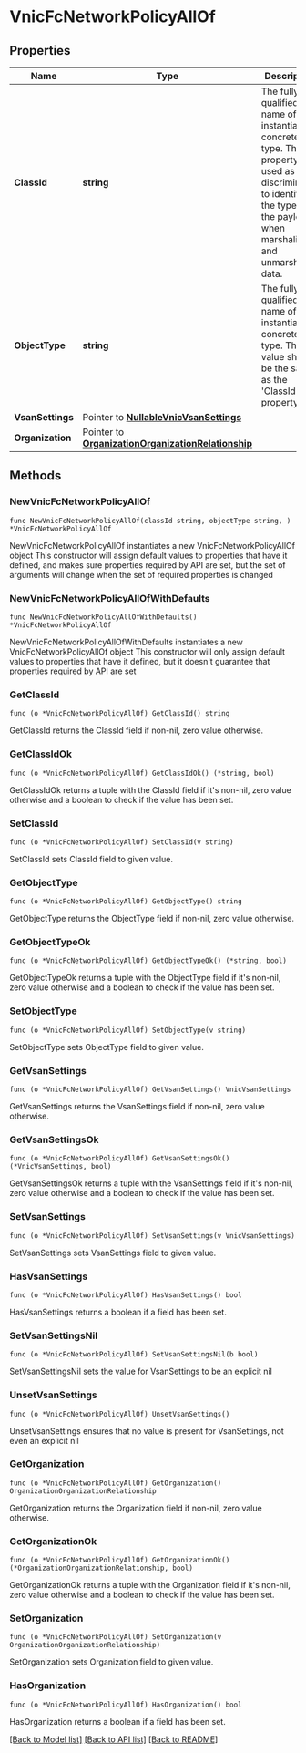 # VnicFcNetworkPolicyAllOf

## Properties

Name | Type | Description | Notes
------------ | ------------- | ------------- | -------------
**ClassId** | **string** | The fully-qualified name of the instantiated, concrete type. This property is used as a discriminator to identify the type of the payload when marshaling and unmarshaling data. | [default to "vnic.FcNetworkPolicy"]
**ObjectType** | **string** | The fully-qualified name of the instantiated, concrete type. The value should be the same as the &#39;ClassId&#39; property. | [default to "vnic.FcNetworkPolicy"]
**VsanSettings** | Pointer to [**NullableVnicVsanSettings**](VnicVsanSettings.md) |  | [optional] 
**Organization** | Pointer to [**OrganizationOrganizationRelationship**](OrganizationOrganizationRelationship.md) |  | [optional] 

## Methods

### NewVnicFcNetworkPolicyAllOf

`func NewVnicFcNetworkPolicyAllOf(classId string, objectType string, ) *VnicFcNetworkPolicyAllOf`

NewVnicFcNetworkPolicyAllOf instantiates a new VnicFcNetworkPolicyAllOf object
This constructor will assign default values to properties that have it defined,
and makes sure properties required by API are set, but the set of arguments
will change when the set of required properties is changed

### NewVnicFcNetworkPolicyAllOfWithDefaults

`func NewVnicFcNetworkPolicyAllOfWithDefaults() *VnicFcNetworkPolicyAllOf`

NewVnicFcNetworkPolicyAllOfWithDefaults instantiates a new VnicFcNetworkPolicyAllOf object
This constructor will only assign default values to properties that have it defined,
but it doesn't guarantee that properties required by API are set

### GetClassId

`func (o *VnicFcNetworkPolicyAllOf) GetClassId() string`

GetClassId returns the ClassId field if non-nil, zero value otherwise.

### GetClassIdOk

`func (o *VnicFcNetworkPolicyAllOf) GetClassIdOk() (*string, bool)`

GetClassIdOk returns a tuple with the ClassId field if it's non-nil, zero value otherwise
and a boolean to check if the value has been set.

### SetClassId

`func (o *VnicFcNetworkPolicyAllOf) SetClassId(v string)`

SetClassId sets ClassId field to given value.


### GetObjectType

`func (o *VnicFcNetworkPolicyAllOf) GetObjectType() string`

GetObjectType returns the ObjectType field if non-nil, zero value otherwise.

### GetObjectTypeOk

`func (o *VnicFcNetworkPolicyAllOf) GetObjectTypeOk() (*string, bool)`

GetObjectTypeOk returns a tuple with the ObjectType field if it's non-nil, zero value otherwise
and a boolean to check if the value has been set.

### SetObjectType

`func (o *VnicFcNetworkPolicyAllOf) SetObjectType(v string)`

SetObjectType sets ObjectType field to given value.


### GetVsanSettings

`func (o *VnicFcNetworkPolicyAllOf) GetVsanSettings() VnicVsanSettings`

GetVsanSettings returns the VsanSettings field if non-nil, zero value otherwise.

### GetVsanSettingsOk

`func (o *VnicFcNetworkPolicyAllOf) GetVsanSettingsOk() (*VnicVsanSettings, bool)`

GetVsanSettingsOk returns a tuple with the VsanSettings field if it's non-nil, zero value otherwise
and a boolean to check if the value has been set.

### SetVsanSettings

`func (o *VnicFcNetworkPolicyAllOf) SetVsanSettings(v VnicVsanSettings)`

SetVsanSettings sets VsanSettings field to given value.

### HasVsanSettings

`func (o *VnicFcNetworkPolicyAllOf) HasVsanSettings() bool`

HasVsanSettings returns a boolean if a field has been set.

### SetVsanSettingsNil

`func (o *VnicFcNetworkPolicyAllOf) SetVsanSettingsNil(b bool)`

 SetVsanSettingsNil sets the value for VsanSettings to be an explicit nil

### UnsetVsanSettings
`func (o *VnicFcNetworkPolicyAllOf) UnsetVsanSettings()`

UnsetVsanSettings ensures that no value is present for VsanSettings, not even an explicit nil
### GetOrganization

`func (o *VnicFcNetworkPolicyAllOf) GetOrganization() OrganizationOrganizationRelationship`

GetOrganization returns the Organization field if non-nil, zero value otherwise.

### GetOrganizationOk

`func (o *VnicFcNetworkPolicyAllOf) GetOrganizationOk() (*OrganizationOrganizationRelationship, bool)`

GetOrganizationOk returns a tuple with the Organization field if it's non-nil, zero value otherwise
and a boolean to check if the value has been set.

### SetOrganization

`func (o *VnicFcNetworkPolicyAllOf) SetOrganization(v OrganizationOrganizationRelationship)`

SetOrganization sets Organization field to given value.

### HasOrganization

`func (o *VnicFcNetworkPolicyAllOf) HasOrganization() bool`

HasOrganization returns a boolean if a field has been set.


[[Back to Model list]](../README.md#documentation-for-models) [[Back to API list]](../README.md#documentation-for-api-endpoints) [[Back to README]](../README.md)


